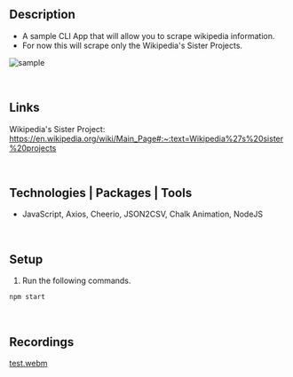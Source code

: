 ## Description
- A sample CLI App that will allow you to scrape wikipedia information.
- For now this will scrape only the Wikipedia's Sister Projects.

![sample](https://user-images.githubusercontent.com/69438999/193521598-c0319469-e52e-43c2-b38a-02a48fa4e885.PNG)


<br />

## Links
Wikipedia's Sister Project: https://en.wikipedia.org/wiki/Main_Page#:~:text=Wikipedia%27s%20sister%20projects

<br />

## Technologies | Packages | Tools
- JavaScript, Axios, Cheerio, JSON2CSV, Chalk Animation, NodeJS

<br />

## Setup
1. Run the following commands.
```bash
npm start
```

<br />

## Recordings
[test.webm](https://user-images.githubusercontent.com/69438999/193529069-cd94f049-0870-47b6-adde-220649ef9eb3.webm)
